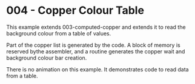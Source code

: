 # 004 - Copper Colour Table
This example extends 003-computed-copper and extends it to read the background colour from a table of values.

Part of the copper list is generated by the code. 
A block of memory is reserved bythe assembler, and a routine generates the copper wait and background colour bar creation.

There is no animation on this example. It demonstrates code to read data from a table.
 


